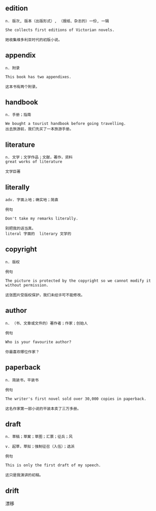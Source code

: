 ## edition
```
n. 版次, 版本（出版形式）, （报纸、杂志的）一份, 一辑

She collects first editions of Victorian novels.

她收集维多利亚时代的初版小说。
```

## appendix
```
n. 附录

This book has two appendixes.

这本书有两个附录。
```

## handbook
```
n. 手册；指南

We bought a tourist handbook before going travelling.
出去旅游前，我们先买了一本旅游手册。
```
## literature
```
n. 文学；文学作品；文献，著作，资料
great works of literature

文学巨著
```
## literally
```
adv. 字面上地；确实地；简直

例句

Don't take my remarks literally.

别把我的话当真。
literal 字面的  literary 文学的
```
## copyright
```
n. 版权

例句

The picture is protected by the copyright so we cannot modify it without permission.

这张图片受版权保护，我们未经许可不能修改。
```
## author
```
n. （书、文章或文件的）著作者；作家；创始人

例句

Who is your favourite author?

你最喜欢哪位作家？
```
## paperback
```
n. 简装书，平装书

例句

The writer's first novel sold over 30,000 copies in paperback.

这名作家第一部小说的平装本卖了三万多册。
```
## draft
```
n. 草稿；草案；草图；汇票；征兵；风

v. 起草，草拟；强制征召（入伍）；选派

例句

This is only the first draft of my speech.

这只是我演讲的初稿。
```
## drift
漂移